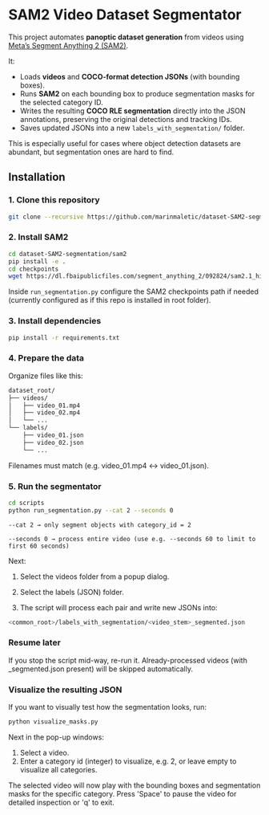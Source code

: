 # SAM2 Video Dataset Segmentator

This project automates **panoptic dataset generation** from videos using [Meta’s Segment Anything 2 (SAM2)](https://github.com/facebookresearch/segment-anything-2).

It:
- Loads **videos** and **COCO-format detection JSONs** (with bounding boxes).
- Runs **SAM2** on each bounding box to produce segmentation masks for the selected category ID.
- Writes the resulting **COCO RLE segmentation** directly into the JSON annotations, preserving the original detections and tracking IDs.
- Saves updated JSONs into a new `labels_with_segmentation/` folder.

This is especially useful for cases where object detection datasets are abundant, but segmentation ones are hard to find.


## Installation

### 1. Clone this repository

```bash
git clone --recursive https://github.com/marinmaletic/dataset-SAM2-segmentation.git
```

### 2. Install SAM2
```bash
cd dataset-SAM2-segmentation/sam2
pip install -e .
cd checkpoints
wget https://dl.fbaipublicfiles.com/segment_anything_2/092824/sam2.1_hiera_large.pt
```

Inside `run_segmentation.py` configure the SAM2 checkpoints path if needed (currently configured as if this repo is installed in root folder).

### 3. Install dependencies
```bash
pip install -r requirements.txt
```
### 4. Prepare the data
Organize files like this:
```bash
dataset_root/
├── videos/
│   ├── video_01.mp4
│   ├── video_02.mp4
│   └── ...
└── labels/
    ├── video_01.json
    ├── video_02.json
    └── ...
```

Filenames must match (e.g. video_01.mp4 ↔ video_01.json).

### 5. Run the segmentator
```bash
cd scripts
python run_segmentation.py --cat 2 --seconds 0
```

```
--cat 2 → only segment objects with category_id = 2

--seconds 0 → process entire video (use e.g. --seconds 60 to limit to first 60 seconds)
```

Next:

1. Select the videos folder from a popup dialog.

2. Select the labels (JSON) folder.

3. The script will process each pair and write new JSONs into:
```bash
<common_root>/labels_with_segmentation/<video_stem>_segmented.json
```

### Resume later

If you stop the script mid-way, re-run it.
Already-processed videos (with _segmented.json present) will be skipped automatically.

### Visualize the resulting JSON

If you want to visually test how the segmentation looks, run:

```bash
python visualize_masks.py
```
Next in the pop-up windows:
1. Select a video.
2. Enter a category id (integer) to visualize, e.g. 2, or leave empty to visualize all categories.

The selected video will now play with the bounding boxes and segmentation masks for the specific category. Press 'Space' to pause the video for detailed inspection or 'q' to exit.
